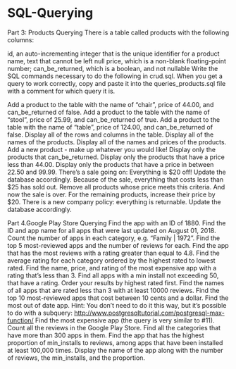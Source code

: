 # SQL-Querying

Part 3: Products Querying
There is a table called products with the following columns:

id, an auto-incrementing integer that is the unique identifier for a product
name, text that cannot be left null
price, which is a non-blank floating-point number;
can_be_returned, which is a boolean, and not nullable
Write the SQL commands necessary to do the following in crud.sql. When you get a query to work correctly, copy and paste it into the queries_products.sql file with a comment for which query it is.

Add a product to the table with the name of “chair”, price of 44.00, and can_be_returned of false.
Add a product to the table with the name of “stool”, price of 25.99, and can_be_returned of true.
Add a product to the table with the name of “table”, price of 124.00, and can_be_returned of false.
Display all of the rows and columns in the table.
Display all of the names of the products.
Display all of the names and prices of the products.
Add a new product - make up whatever you would like!
Display only the products that can_be_returned.
Display only the products that have a price less than 44.00.
Display only the products that have a price in between 22.50 and 99.99.
There’s a sale going on: Everything is $20 off! Update the database accordingly.
Because of the sale, everything that costs less than $25 has sold out. Remove all products whose price meets this criteria.
And now the sale is over. For the remaining products, increase their price by $20.
There is a new company policy: everything is returnable. Update the database accordingly.


Part 4.Google Play Store Querying
Find the app with an ID of 1880.
Find the ID and app name for all apps that were last updated on August 01, 2018.
Count the number of apps in each category, e.g. “Family | 1972”.
Find the top 5 most-reviewed apps and the number of reviews for each.
Find the app that has the most reviews with a rating greater than equal to 4.8.
Find the average rating for each category ordered by the highest rated to lowest rated.
Find the name, price, and rating of the most expensive app with a rating that’s less than 3.
Find all apps with a min install not exceeding 50, that have a rating. Order your results by highest rated first.
Find the names of all apps that are rated less than 3 with at least 10000 reviews.
Find the top 10 most-reviewed apps that cost between 10 cents and a dollar.
Find the most out of date app. Hint: You don’t need to do it this way, but it’s possible to do with a subquery: http://www.postgresqltutorial.com/postgresql-max-function/
Find the most expensive app (the query is very similar to #11).
Count all the reviews in the Google Play Store.
Find all the categories that have more than 300 apps in them.
Find the app that has the highest proportion of min_installs to reviews, among apps that have been installed at least 100,000 times. Display the name of the app along with the number of reviews, the min_installs, and the proportion.
